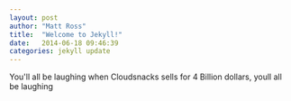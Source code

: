 ```yaml
---
layout: post
author: "Matt Ross"
title:  "Welcome to Jekyll!"
date:   2014-06-18 09:46:39
categories: jekyll update
---
```


You'll all be laughing when Cloudsnacks sells for 4 Billion dollars, youll all be laughing


[jekyll-gh]: https://github.com/jekyll/jekyll
[jekyll]:    http://jekyllrb.com
